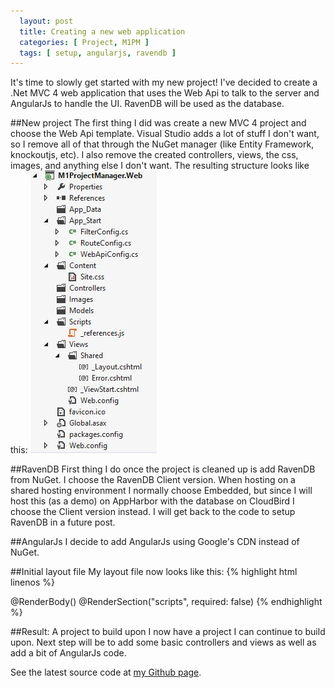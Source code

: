 ```yaml
---
  layout: post
  title: Creating a new web application
  categories: [ Project, M1PM ]
  tags: [ setup, angularjs, ravendb ]
---
```

It's time to slowly get started with my new project! I've decided to create a .Net MVC 4 web application that uses the Web Api to
talk to the server and AngularJs to handle the UI. RavenDB will be used as the database.

##New project
The first thing I did was create a new MVC 4 project and choose the Web Api template.
Visual Studio adds a lot of stuff I don't want, so I remove all of that through the NuGet manager (like Entity Framework, knockoutjs, etc).
I also remove the created controllers, views, the css, images, and anything else I don't want.
The resulting structure looks like this:
![Initial structure](/images/m1pm-initial-structure.jpg)

##RavenDB
First thing I do once the project is cleaned up is add RavenDB from NuGet. 
I choose the RavenDB Client version. When hosting on a shared hosting environment I normally choose Embedded, but since I will host this (as a demo)
on AppHarbor with the database on CloudBird I choose the Client version instead. I will get back to the code to setup RavenDB in a future post.

##AngularJs
I decide to add AngularJs using Google's CDN instead of NuGet.

##Initial layout file
 My layout file now looks like this:
{% highlight html linenos %}
  <!DOCTYPE html>
  <html>
  <head>
    <meta charset="utf-8" />
    <meta name="viewport" content="width=device-width" />
    <title>M1 Project Manager | @ViewBag.Title</title>
    <link type="text/css" rel="stylesheet" href="@Url.Content("~/Content/Site.css")" />
    <script src="//ajax.googleapis.com/ajax/libs/angularjs/1.0.6/angular.min.js"></script>
  </head>
  <body>
    @RenderBody()
    @RenderSection("scripts", required: false)
  </body>
  </html>
{% endhighlight %}

##Result: A project to build upon
I now have a project I can continue to build upon. Next step will be to add some basic controllers and views as well as add a bit of AngularJs code.

See the latest source code at [my Github page](http://github.com/andreasmcdermott/m1-project-manager).
